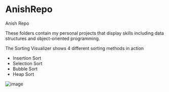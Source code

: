 # AnishRepo
Anish Repo

These folders contain my personal projects that display skills including data structures and object-oriented programming.

The Sorting Visualizer shows 4 different sorting methods in action
  - Insertion Sort
  - Selection Sort
  - Bubble Sort
  - Heap Sort

![image](https://user-images.githubusercontent.com/65423280/82129170-dbfa8500-978e-11ea-8f0a-77557ad3f137.png)
